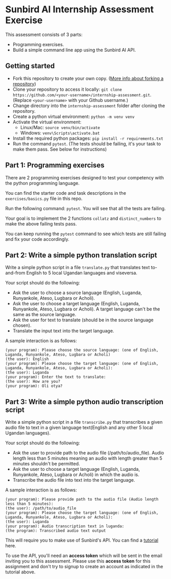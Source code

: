 # Sunbird AI Internship Assessment Exercise

This assessment consists of 3 parts:
- Programming exercises.
- Build a simple command line app using the Sunbird AI API.

## Getting started
- Fork this repository to create your own copy. ([More info about forking a repository](https://docs.github.com/en/get-started/quickstart/fork-a-repo))
- Clone your repository to access it locally: `git clone https://github.com/<your-username>/internship-assessment.git`. (Replace `<your-username>` with your Github username.)
- Change directory into the `internship-assessment` folder after cloning the repository.
- Create a python virtual environment: `python -m venv venv`
- Activate the virtual environment: 
  - Linux/Mac: `source venv/bin/activate`
  - Windows: `venv\Scripts\activate.bat`
- Install the required python packages: `pip install -r requirements.txt`
- Run the command `pytest`. (The tests should be failing, it's your task to make them pass. See below for instructions)

## Part 1: Programming exercises
There are 2 programming exercises designed to test your competency with the python programming language. 

You can find the starter code and task descriptions in the `exercises/basics.py` file in this repo.

Run the following command: `pytest`. You will see that all the tests are failing.

Your goal is to implement the 2 functions `collatz` and `distinct_numbers` to make the above failing tests pass.

You can keep running the `pytest` command to see which tests are still failing and fix your code accordingly.

## Part 2: Write a simple python translation script
Write a simple python script in a file `translate.py` that translates text to-and-from English to 5 local Ugandan languages and viseversa.

Your script should do the following:
- Ask the user to choose a source language (English, Luganda, Runyankole, Ateso, Lugbara or Acholi).
- Ask the user to choose a target language (English, Luganda, Runyankole, Ateso, Lugbara or Acholi). A target language can't be the same as the source language.
- Ask the user for text to translate (should be in the source language chosen).
- Translate the input text into the target language.

A sample interaction is as follows:
```
(your program): Please choose the source language: (one of English, Luganda, Runyankole, Ateso, Lugbara or Acholi)
(the user): English
(your program): Please choose the target language: (one of English, Luganda, Runyankole, Ateso, Lugbara or Acholi):
(the user): Luganda
(your program): Enter the text to translate:
(the user): How are you?
(your program): Oli otya?
```

## Part 3: Write a simple python audio transcription script
Write a simple python script in a file `transcribe.py` that transcribes a given audio file to text in a given language text(English and any other 5 local Ugandan languages).

Your script should do the following:
- Ask the user to provide path to the audio file (/path/to/audio_file). Audio length less than 5 minutes meaning an audio with length greater than 5 minutes shouldn't be permitted.
- Ask the user to choose a target language (English, Luganda, Runyankole, Ateso, Lugbara or Acholi) in which the audio is.
- Transcribe the audio file into text into the target language.

A sample interaction is as follows:
```
(your program): Please provide path to the audio file (Audio length less than 5 minutes): 
(the user): /path/to/audio_file
(your program): Please choose the target language: (one of English, Luganda, Runyankole, Ateso, Lugbara or Acholi):
(the user): Luganda
(your program): Audio transcription text in luganda:
(the program): Transcribed audio text output
```

This will require you to make use of Sunbird's API. You can find a [tutorial](https://salt.sunbird.ai/API/) here. 

To use the API, you'll need an **access token** which will be sent in the email inviting you to this assessment. Please use this **access token** for this assignment and 
don't try to signup to create an account as indicated in the tutorial above.
